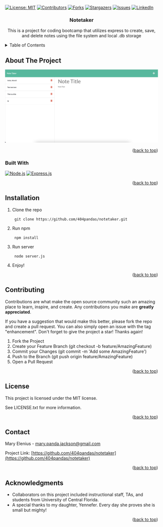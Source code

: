 <a name="readme-top"></a>
  <!-- Add badges using the following format: -->
  <!-- ![Name](urlToShieldHere)(urlToGithubHere) -->
[![License: MIT](https://img.shields.io/badge/License-MIT-yellow.svg)](https://opensource.org/licenses/MIT)
[![Contributors](https://img.shields.io/github/contributors/404pandas/notetaker.svg?style=plastic&logo=appveyor)](https://github.com/404pandas/notetaker/graphs/contributors)
[![Forks](https://img.shields.io/github/forks/404pandas/notetaker.svg?style=plastic&logo=appveyor)](https://github.com/404pandas/notetaker/network/members)
[![Stargazers](https://img.shields.io/github/stars/404pandas/notetaker.svg?style=plastic&logo=appveyor)](https://github.com/404pandas/notetaker/stargazers)
[![Issues](https://img.shields.io/github/issues/404pandas/notetaker.svg?style=plastic&logo=appveyor)](https://github.com/404pandas/notetaker/issues)
[![LinkedIn](https://img.shields.io/badge/-LinkedIn-black.svg?style=plastic&logo=appveyor&logo=linkedin&colorB=555)](https://linkedin.com/in/404pandas)

<!-- PROJECT LOGO -->
<h3 align="center">Notetaker</h3>

  <p align="center">
    This is a project for coding bootcamp that utilizes express to create, save, and delete notes using the file system and local .db storage
    <br />
  </p>


<!-- TABLE OF CONTENTS -->
<details>
  <summary>Table of Contents</summary>
  <ol>
    <li>
      <a href="#about-the-project">About The Project</a>
      <ul>
        <li><a href="#built-with">Built With</a></li>
      </ul>
    </li>
    <li><a href="#installation">Getting Started</a></li>
    <li><a href="#contributing">Contributing</a></li>
    <li><a href="#license">License</a></li>
    <li><a href="#contact">Contact</a></li>
    <li><a href="#acknowledgments">Acknowledgments</a></li>
  </ol>
</details>

<!-- ABOUT THE PROJECT -->

## About The Project

<!-- Add screenshots using the following format: -->
<!-- ![Screenshot alt description](directPathOfScreenshots) -->

![Screenshot of live image](./public/assets/images/Screen%20Shot%202022-11-22%20at%2011.33.19%20AM.png)

<p align="right">(<a href="#readme-top">back to top</a>)</p>

### Built With

[![Node.js](https://img.shields.io/badge/language-node.js-red)](https://https://nodejs.org/en/)
[![Express.js](https://img.shields.io/badge/language-express.js-orange)](https://https://https://expressjs.com/)


<p align="right">(<a href="#readme-top">back to top</a>)</p>

<!-- GETTING STARTED -->

## Installation

1. Clone the repo

        git clone https://github.com/404pandas/notetaker.git
2. Run npm

        npm install

3. Run server

        node server.js

4. Enjoy!

<p align="right">(<a href="#readme-top">back to top</a>)</p>

<!-- CONTRIBUTING -->

## Contributing

Contributions are what make the open source community such an amazing place to learn, inspire, and create. Any contributions you make are **greatly appreciated**.

If you have a suggestion that would make this better, please fork the repo and create a pull request. You can also simply open an issue with the tag "enhancement".
Don't forget to give the project a star! Thanks again!

1. Fork the Project
2. Create your Feature Branch (git checkout -b feature/AmazingFeature)
3. Commit your Changes (git commit -m 'Add some AmazingFeature')
4. Push to the Branch (git push origin feature/AmazingFeature)
5. Open a Pull Request

<p align="right">(<a href="#readme-top">back to top</a>)</p>

<!-- LICENSE -->

## License

This project is licensed under the MIT license.

See LICENSE.txt for more information.

<p align="right">(<a href="#readme-top">back to top</a>)</p>

<!-- CONTACT -->

## Contact

Mary Elenius - mary.panda.jackson@gmail.com

Project Link: [https://github.com/404pandas/notetaker](https://github.com/404pandas/notetaker)

<p align="right">(<a href="#readme-top">back to top</a>)</p>

<!-- ACKNOWLEDGMENTS -->

## Acknowledgments

- Collaborators on this project included instructional staff, TAs, and students from University of Central Florida.
- A special thanks to my daughter, Yennefer. Every day she proves she is small but mighty!

<p align="right">(<a href="#readme-top">back to top</a>)</p>
